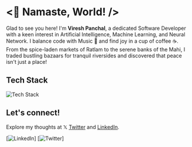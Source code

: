 # <👋 Namaste, World! /> 

Glad to see you here! I'm **Viresh Panchal**, a dedicated Software Developer with a keen interest in Artificial Intelligence, Machine Learning, and Neural Network. I balance code with Music 🎵 and find joy in a cup of coffee ☕. From the spice-laden markets of Ratlam to the serene banks of the Mahi, I traded bustling bazaars for tranquil riversides and discovered that peace isn't just a place!

## Tech Stack

![Tech Stack](https://skillicons.dev/icons?i=python,cpp,c,js,html,css,nodejs,mysql,mongodb,git)

## Let's connect!

Explore my thoughts at  𝕏 [Twitter](https://x.com/VireshPanc81673?s=09) and [LinkedIn]([https://www.linkedin.com/in/viresh-panchal-3923a11b9]).

[![LinkedIn](https://img.shields.io/badge/LinkedIn-vireshpanchal-blue)] [![Twitter](https://img.shields.io/twitter/follow/vireshpanchal?style=social)]
